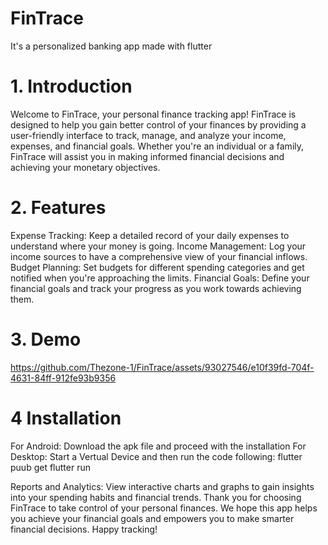 # FinTrace
It's a personalized banking app made with flutter


# 1. Introduction
Welcome to FinTrace, your personal finance tracking app! FinTrace is designed to help you gain better control of your finances by providing a user-friendly interface to track, manage, and analyze your income, expenses, and financial goals. Whether you're an individual or a family, FinTrace will assist you in making informed financial decisions and achieving your monetary objectives.

# 2. Features
Expense Tracking: Keep a detailed record of your daily expenses to understand where your money is going.
Income Management: Log your income sources to have a comprehensive view of your financial inflows.
Budget Planning: Set budgets for different spending categories and get notified when you're approaching the limits.
Financial Goals: Define your financial goals and track your progress as you work towards achieving them.

# 3. Demo



https://github.com/Thezone-1/FinTrace/assets/93027546/e10f39fd-704f-4631-84ff-912fe93b9356

# 4 Installation
For Android: Download the apk file and proceed with the installation
For Desktop: Start a Vertual Device and then run the code following:
    flutter puub get 
    flutter run 



Reports and Analytics: View interactive charts and graphs to gain insights into your spending habits and financial trends.
Thank you for choosing FinTrace to take control of your personal finances. We hope this app helps you achieve your financial goals and empowers you to make smarter financial decisions. Happy tracking!
